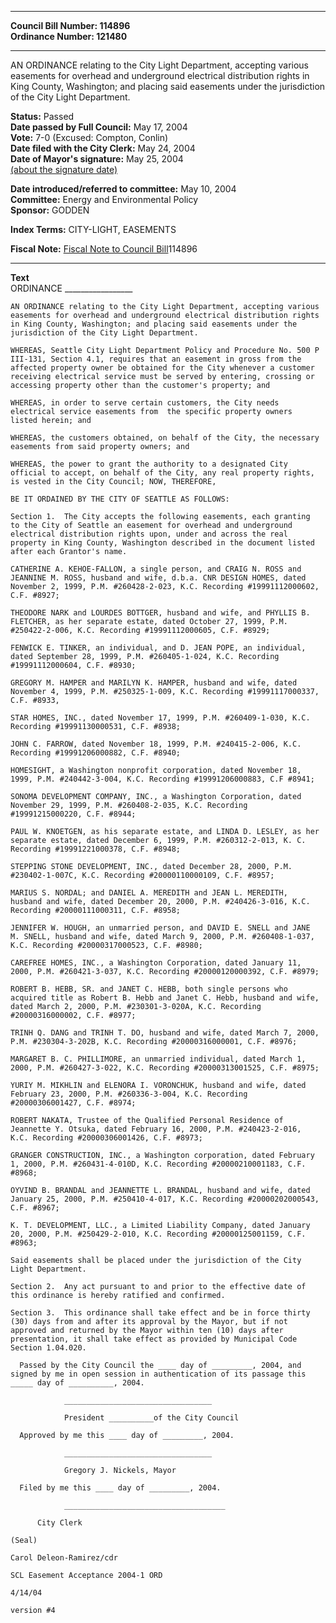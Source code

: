 * * * * *  
  
**Council Bill Number: [](#h0)[](#h2)114896**   
**Ordinance Number: 121480**  
  
* * * * *  
  
AN ORDINANCE relating to the City Light Department, accepting various easements for overhead and underground electrical distribution rights in King County, Washington; and placing said easements under the jurisdiction of the City Light Department.  
  
**Status:** Passed   
**Date passed by Full Council:** May 17, 2004   
**Vote:** 7-0 (Excused: Compton, Conlin)   
**Date filed with the City Clerk:** May 24, 2004   
**Date of Mayor's signature:** May 25, 2004   
[(about the signature date)](/~public/approvaldate.htm)   
  
  
**Date introduced/referred to committee:** May 10, 2004   
**Committee:** Energy and Environmental Policy   
**Sponsor:** GODDEN   
  
**Index Terms:** CITY-LIGHT, EASEMENTS  
  
**Fiscal Note:** [Fiscal Note to Council Bill](http://clerk.seattle.gov/~public/fnote/114896.htm)[](#h1)[](#h3)114896  
  
* * * * *  
  
**Text**  
    ORDINANCE _________________  
  
    AN ORDINANCE relating to the City Light Department, accepting various  
    easements for overhead and underground electrical distribution rights  
    in King County, Washington; and placing said easements under the  
    jurisdiction of the City Light Department.  
  
    WHEREAS, Seattle City Light Department Policy and Procedure No. 500 P  
    III-131, Section 4.1, requires that an easement in gross from the  
    affected property owner be obtained for the City whenever a customer  
    receiving electrical service must be served by entering, crossing or  
    accessing property other than the customer's property; and  
  
    WHEREAS, in order to serve certain customers, the City needs  
    electrical service easements from  the specific property owners  
    listed herein; and  
  
    WHEREAS, the customers obtained, on behalf of the City, the necessary  
    easements from said property owners; and  
  
    WHEREAS, the power to grant the authority to a designated City  
    official to accept, on behalf of the City, any real property rights,  
    is vested in the City Council; NOW, THEREFORE,  
  
    BE IT ORDAINED BY THE CITY OF SEATTLE AS FOLLOWS:  
  
    Section 1.  The City accepts the following easements, each granting  
    to the City of Seattle an easement for overhead and underground  
    electrical distribution rights upon, under and across the real  
    property in King County, Washington described in the document listed  
    after each Grantor's name.  
  
    CATHERINE A. KEHOE-FALLON, a single person, and CRAIG N. ROSS and  
    JEANNINE M. ROSS, husband and wife, d.b.a. CNR DESIGN HOMES, dated  
    November 2, 1999, P.M. #260428-2-023, K.C. Recording #19991112000602,  
    C.F. #8927;  
  
    THEODORE NARK and LOURDES BOTTGER, husband and wife, and PHYLLIS B.  
    FLETCHER, as her separate estate, dated October 27, 1999, P.M.  
    #250422-2-006, K.C. Recording #19991112000605, C.F. #8929;  
  
    FENWICK E. TINKER, an individual, and D. JEAN POPE, an individual,  
    dated September 28, 1999, P.M. #260405-1-024, K.C. Recording  
    #19991112000604, C.F. #8930;  
  
    GREGORY M. HAMPER and MARILYN K. HAMPER, husband and wife, dated  
    November 4, 1999, P.M. #250325-1-009, K.C. Recording #19991117000337,  
    C.F. #8933,  
  
    STAR HOMES, INC., dated November 17, 1999, P.M. #260409-1-030, K.C.  
    Recording #19991130000531, C.F. #8938;  
  
    JOHN C. FARROW, dated November 18, 1999, P.M. #240415-2-006, K.C.  
    Recording #19991206000882, C.F. #8940;  
  
    HOMESIGHT, a Washington nonprofit corporation, dated November 18,  
    1999, P.M. #240442-3-004, K.C. Recording #19991206000883, C.F #8941;  
  
    SONOMA DEVELOPMENT COMPANY, INC., a Washington Corporation, dated  
    November 29, 1999, P.M. #260408-2-035, K.C. Recording  
    #19991215000220, C.F. #8944;  
  
    PAUL W. KNOETGEN, as his separate estate, and LINDA D. LESLEY, as her  
    separate estate, dated December 6, 1999, P.M. #260312-2-013, K. C.  
    Recording #19991221000378, C.F. #8948;  
  
    STEPPING STONE DEVELOPMENT, INC., dated December 28, 2000, P.M.  
    #230402-1-007C, K.C. Recording #20000110000109, C.F. #8957;  
  
    MARIUS S. NORDAL; and DANIEL A. MEREDITH and JEAN L. MEREDITH,  
    husband and wife, dated December 20, 2000, P.M. #240426-3-016, K.C.  
    Recording #20000111000311, C.F. #8958;  
  
    JENNIFER W. HOUGH, an unmarried person, and DAVID E. SNELL and JANE  
    M. SNELL, husband and wife, dated March 9, 2000, P.M. #260408-1-037,  
    K.C. Recording #20000317000523, C.F. #8980;  
  
    CAREFREE HOMES, INC., a Washington Corporation, dated January 11,  
    2000, P.M. #260421-3-037, K.C. Recording #20000120000392, C.F. #8979;  
  
    ROBERT B. HEBB, SR. and JANET C. HEBB, both single persons who  
    acquired title as Robert B. Hebb and Janet C. Hebb, husband and wife,  
    dated March 2, 2000, P.M. #230301-3-020A, K.C. Recording  
    #20000316000002, C.F. #8977;  
  
    TRINH Q. DANG and TRINH T. DO, husband and wife, dated March 7, 2000,  
    P.M. #230304-3-202B, K.C. Recording #20000316000001, C.F. #8976;  
  
    MARGARET B. C. PHILLIMORE, an unmarried individual, dated March 1,  
    2000, P.M. #260427-3-022, K.C. Recording #20000313001525, C.F. #8975;  
  
    YURIY M. MIKHLIN and ELENORA I. VORONCHUK, husband and wife, dated  
    February 23, 2000, P.M. #260336-3-004, K.C. Recording  
    #20000306001427, C.F. #8974;  
  
    ROBERT NAKATA, Trustee of the Qualified Personal Residence of  
    Jeannette Y. Otsuka, dated February 16, 2000, P.M. #240423-2-016,  
    K.C. Recording #20000306001426, C.F. #8973;  
  
    GRANGER CONSTRUCTION, INC., a Washington corporation, dated February  
    1, 2000, P.M. #260431-4-010D, K.C. Recording #20000210001183, C.F.  
    #8968;  
  
    OYVIND B. BRANDAL and JEANNETTE L. BRANDAL, husband and wife, dated  
    January 25, 2000, P.M. #250410-4-017, K.C. Recording #20000202000543,  
    C.F. #8967;  
  
    K. T. DEVELOPMENT, LLC., a Limited Liability Company, dated January  
    20, 2000, P.M. #250429-2-010, K.C. Recording #20000125001159, C.F.  
    #8963;  
  
    Said easements shall be placed under the jurisdiction of the City  
    Light Department.  
  
    Section 2.  Any act pursuant to and prior to the effective date of  
    this ordinance is hereby ratified and confirmed.  
  
    Section 3.  This ordinance shall take effect and be in force thirty  
    (30) days from and after its approval by the Mayor, but if not  
    approved and returned by the Mayor within ten (10) days after  
    presentation, it shall take effect as provided by Municipal Code  
    Section 1.04.020.  
  
      Passed by the City Council the ____ day of _________, 2004, and  
    signed by me in open session in authentication of its passage this  
    _____ day of __________, 2004.  
  
                _________________________________  
  
                President __________of the City Council  
  
      Approved by me this ____ day of _________, 2004.  
  
                _________________________________  
  
                Gregory J. Nickels, Mayor  
  
      Filed by me this ____ day of _________, 2004.  
  
                ____________________________________  
  
          City Clerk  
  
    (Seal)  
  
    Carol Deleon-Ramirez/cdr  
  
    SCL Easement Acceptance 2004-1 ORD  
  
    4/14/04  
  
    version #4  
